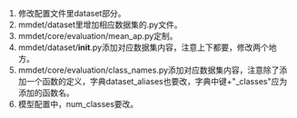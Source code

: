 1. 修改配置文件里dataset部分。
2. mmdet/dataset里增加相应数据集的.py文件。
3. mmdet/core/evaluation/mean_ap.py定制。
4. mmdet/dataset/____init____.py添加对应数据集内容，注意上下都要，修改两个地方。
5. mmdet/core/evaluation/class_names.py添加对应数据集内容，注意除了添加一个函数的定义，字典dataset_aliases也要改，字典中键+"_classes"应为添加的函数名。
6. 模型配置中，num_classes要改。
